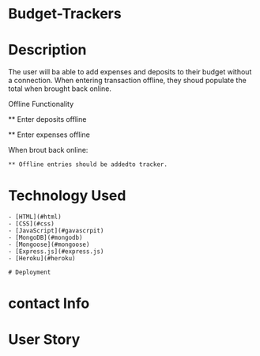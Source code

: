 # Budget-Trackers

# Description

The user will ba able to add expenses and deposits to their budget without a connection. When entering transaction offline, they shoud populate the total when brought back online.

Offline Functionality

** Enter deposits offline

** Enter expenses offline

When brout back online:

    ** Offline entries should be addedto tracker.

# Technology Used

    - [HTML](#html)
    - [CSS](#css)
    - [JavaScript](#gavascrpit)
    - [MongoDB](#mongodb)
    - [Mongoose](#mongoose)
    - [Express.js](#express.js)
    - [Heroku](#heroku)

    # Deployment

# contact Info


# User Story


